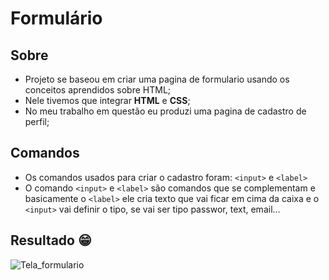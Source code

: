 # Formulário #                                                      
## Sobre
- Projeto se baseou em criar uma pagina de formulario usando os conceitos aprendidos sobre HTML;
- Nele tivemos que integrar **HTML** e **CSS**;
- No meu trabalho em questão eu produzi uma pagina de cadastro de perfil;
## Comandos
- Os comandos usados para criar o cadastro foram: `<input>` e `<label>`
- O comando `<input>` e `<label>` são comandos que se complementam e basicamente o `<label>` ele cria texto que vai ficar em cima da caixa e o `<input>` vai definir o tipo, se vai ser tipo passwor, text, email...
## Resultado 😁


![Tela_formulario](https://github.com/viniciusielo4/Formulario/assets/162700647/96cdc992-4304-457e-b6ba-047a806635f7)
